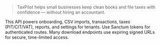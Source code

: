 > TaxPilot helps small businesses keep clean books and file taxes with confidence — without hiring an accountant.

This API powers onboarding, CSV imports, transactions, taxes (PIT/CIT/VAT), reports, and settings for tenants. Use Sanctum tokens for authenticated routes. Many download endpoints use expiring signed URLs for secure, time-limited access.

